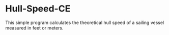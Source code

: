 # Hull-Speed-CE
This simple program calculates the theoretical hull speed of a sailing vessel measured in feet or meters.
